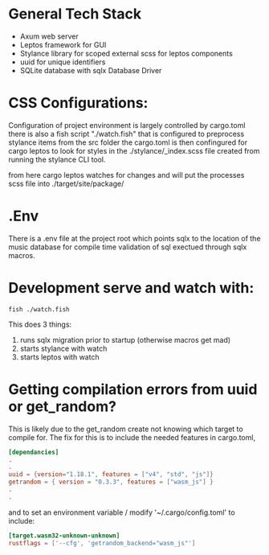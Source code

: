 # General Tech Stack 
- Axum web server
- Leptos framework for GUI
- Stylance library for scoped external scss for leptos components
- uuid for unique identifiers
- SQLite database with sqlx Database Driver 

# CSS Configurations:
Configuration of project environment is largely controlled by cargo.toml there 
is also a fish script "./watch.fish" that is configured to preprocess stylance 
items from the src folder
the cargo.toml is then confingured for cargo leptos to look for styles in the
./stylance/_index.scss file created from running the stylance CLI tool. 

from here cargo leptos watches for changes and will put the processes scss 
file into ./target/site/package/

# .Env
There is a .env file at the project root which points sqlx to the 
location of the music database for compile time validation of 
sql exectued through sqlx macros.

# Development serve and watch with:
```fish
fish ./watch.fish
```
This does 3 things:
1. runs sqlx migration prior to startup (otherwise macros get mad)
2. starts stylance with watch
3. starts leptos with watch

# Getting compilation errors from uuid or get_random?
This is likely due to the get_random create not knowing which target to 
compile for. The fix for this is to include the needed features in 
cargo.toml, 
```toml
[dependancies]
.
.
uuid = {version="1.18.1", features = ["v4", "std", "js"]}
getrandom = { version = "0.3.3", features = ["wasm_js"] }
.
.
```

and to set an environment variable / modify '~/.cargo/config.toml' to include:
```toml
[target.wasm32-unknown-unknown]
rustflags = ['--cfg', 'getrandom_backend="wasm_js"']
```